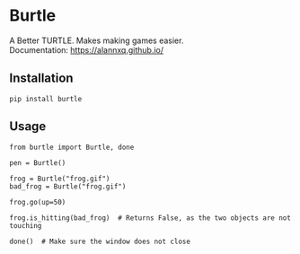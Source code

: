 # Burtle

A Better TURTLE. Makes making games easier. <br>
Documentation: https://alannxq.github.io/

## Installation

```Py
pip install burtle
```

## Usage

```Py
from burtle import Burtle, done

pen = Burtle()

frog = Burtle("frog.gif")
bad_frog = Burtle("frog.gif")

frog.go(up=50)

frog.is_hitting(bad_frog)  # Returns False, as the two objects are not touching

done()  # Make sure the window does not close

```
